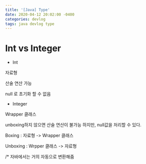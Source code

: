 ```yaml
---
title: '[Java] Type'
date: 2020-04-12 20:02:00 -0400
categories: devlog
tags: java devlog type
---
```


# Int vs Integer

- Int

자료형

산술 연산 가능

 null 로 초기화 할 수 없음

- Integer

Wrapper 클래스

unboxing하지 않으면 산술 연산이 불가능 하지만, null값을 처리할 수 있다.

Boxing : 자료형 -> Wrapper 클래스

Unboxing : Wrpper 클래스 -> 자료형

/* 자바에서는 거의 자동으로 변환해줌
